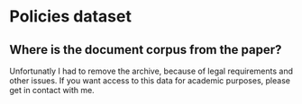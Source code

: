 # Policies dataset
## Where is the document corpus from the paper?
Unfortunatly I had to remove the archive, because of legal requirements and other issues.
If you want access to this data for academic purposes, please get in contact with me.


